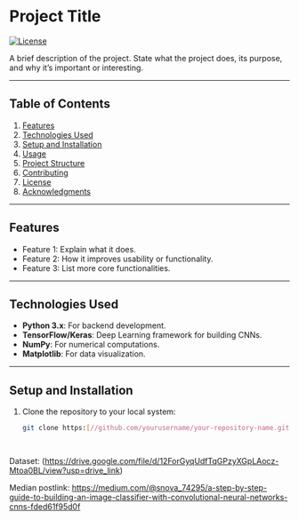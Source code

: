 # Project Title

[![License](https://img.shields.io/badge/license-MIT-green)](LICENSE)

A brief description of the project. State what the project does, its purpose, and why it’s important or interesting.

---

## **Table of Contents**

1. [Features](#features)
2. [Technologies Used](#technologies-used)
3. [Setup and Installation](#setup-and-installation)
4. [Usage](#usage)
5. [Project Structure](#project-structure)
6. [Contributing](#contributing)
7. [License](#license)
8. [Acknowledgments](#acknowledgments)

---

## **Features**

- Feature 1: Explain what it does.
- Feature 2: How it improves usability or functionality.
- Feature 3: List more core functionalities.

---

## **Technologies Used**

- **Python 3.x**: For backend development.
- **TensorFlow/Keras**: Deep Learning framework for building CNNs.
- **NumPy**: For numerical computations.
- **Matplotlib**: For data visualization.

---

## **Setup and Installation**

1. Clone the repository to your local system:
   ```bash
   git clone https:[//github.com/yourusername/your-repository-name.git](https://github.com/scarletspink/cnn-for-image-classification/tree/main)

  
Dataset: (https://drive.google.com/file/d/12ForGyqUdfTqGPzyXGpLAocz-Mtoa0BL/view?usp=drive_link)

Median postlink: https://medium.com/@snova_74295/a-step-by-step-guide-to-building-an-image-classifier-with-convolutional-neural-networks-cnns-fded61f95d0f
